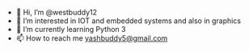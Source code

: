 - 👋 Hi, I’m @westbuddy12
- 👀 I’m interested in IOT and embedded systems and also in graphics 
- 🌱 I’m currently learning Python 3
- 📫 How to reach me yashbuddy5@gmail.com

<!---
westbuddy12/westbuddy12 is a ✨ special ✨ repository because its `README.md` (this file) appears on your GitHub profile.
You can click the Preview link to take a look at your changes.
--->
